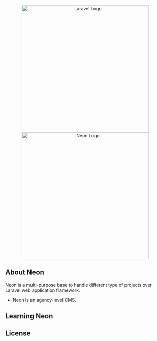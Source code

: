 <p align="center"><a href="https://laravel.com" target="_blank"><img src="https://raw.githubusercontent.com/laravel/art/master/logo-lockup/5%20SVG/2%20CMYK/1%20Full%20Color/laravel-logolockup-cmyk-red.svg" width="400" alt="Laravel Logo"></a>
<a href="https://elementary-interactive.com" target="_blank"><img src="https://th.bing.com/th/id/OIP.1V654vIJzfoKTOZRkzKLtwHaHa?w=193&h=193&c=7&r=0&o=5&dpr=1.5&pid=1.7" width="400" alt="Neon Logo"></a></p>

<!--// p align="center">
<a href="https://github.com/elementary-interactive/neon-start/actions"><img src="https://github.com/laravel/framework/workflows/tests/badge.svg" alt="Build Status"></a>
<a href="https://packagist.org/packages/laravel/framework"><img src="https://img.shields.io/packagist/dt/laravel/framework" alt="Total Downloads"></a>
<a href="https://packagist.org/packages/laravel/framework"><img src="https://img.shields.io/packagist/v/laravel/framework" alt="Latest Stable Version"></a>
<a href="https://packagist.org/packages/laravel/framework"><img src="https://img.shields.io/packagist/l/laravel/framework" alt="License"></a>
</p //-->

## About Neon

Neon is a multi-purpose base to handle different type of projects over Laravel web application framework.
- Neon is an agency-level CMS.

## Learning Neon

## License
